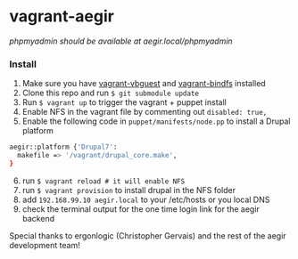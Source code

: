 # vagrant-aegir

*phpmyadmin should be available at aegir.local/phpmyadmin*

### Install 
1. Make sure you have <a href='https://github.com/dotless-de/vagrant-vbguest'>vagrant-vbguest</a> and <a href='https://github.com/gael-ian/vagrant-bindfs'>vagrant-bindfs</a> installed
2. Clone this repo and run `$ git submodule update` 
3. Run `$ vagrant up` to trigger the vagrant + puppet install 
4. Enable NFS in the vagrant file by commenting out `disabled: true,`
5. Enable the following code in `puppet/manifests/node.pp` to install a Drupal platform

```bash
aegir::platform {'Drupal7':
  makefile => '/vagrant/drupal_core.make',
}
```

6. run `$ vagrant reload # it will enable NFS`
7. run `$ vagrant provision` to install drupal in the NFS folder
8. add `192.168.99.10 aegir.local` to your /etc/hosts or you local DNS
9. check the terminal output for the one time login link for the aegir backend

Special thanks to ergonlogic (Christopher Gervais) and the rest of the aegir development team!

